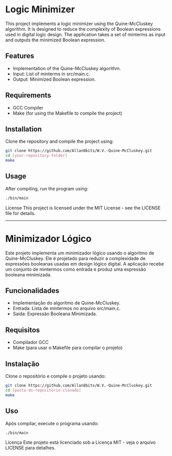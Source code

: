 # Logic Minimizer

This project implements a logic minimizer using the Quine-McCluskey algorithm. It is designed to reduce the complexity of Boolean expressions used in digital logic design. The application takes a set of minterms as input and outputs the minimized Boolean expression.

## Features

- Implementation of the Quine-McCluskey algorithm.
- Input: List of minterms in src/main.c.
- Output: Minimized Boolean expression.

## Requirements

- GCC Compiler
- Make (for using the Makefile to compile the project)

## Installation

Clone the repository and compile the project using:

```bash
git clone https://github.com/Allan8bits/W.V.-Quine-McCluskey.git
cd [your-repository-folder]
make
```

## Usage
After compiling, run the program using:

```bash
./bin/main
```

License
This project is licensed under the MIT License - see the LICENSE file for details.

---

# Minimizador Lógico

Este projeto implementa um minimizador lógico usando o algoritmo de Quine-McCluskey. Ele é projetado para reduzir a complexidade de expressões booleanas usadas em design lógico digital. A aplicação recebe um conjunto de mintermos como entrada e produz uma expressão booleana minimizada.

## Funcionalidades

 - Implementação do algoritmo de Quine-McCluskey.
 - Entrada: Lista de mintermos no arquivo src/main.c.
 - Saída: Expressão Booleana Minimizada.

## Requisitos

 - Compilador GCC
 - Make (para usar o Makefile para compilar o projeto)

## Instalação

Clone o repositório e compile o projeto usando:

``` bash
git clone https://github.com/Allan8bits/W.V.-Quine-McCluskey.git
cd [pasta-do-repositório-clonado]
make
```

## Uso

Após compilar, execute o programa usando:

``` bash
./bin/main
```

Licença
Este projeto está licenciado sob a Licença MIT - veja o arquivo LICENSE para detalhes.
